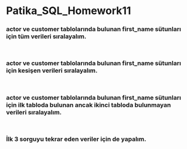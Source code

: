 # Patika_SQL_Homework11

### actor ve customer tablolarında bulunan first_name sütunları için tüm verileri sıralayalım.

```  ```

### actor ve customer tablolarında bulunan first_name sütunları için kesişen verileri sıralayalım.

```  ```

### actor ve customer tablolarında bulunan first_name sütunları için ilk tabloda bulunan ancak ikinci tabloda bulunmayan verileri sıralayalım.

```  ```

### İlk 3 sorguyu tekrar eden veriler için de yapalım.

```  ```
